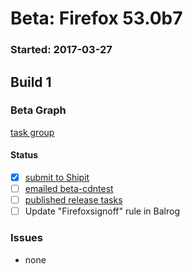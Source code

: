 # Beta: Firefox 53.0b7

### Started: 2017-03-27

## Build 1

### Beta Graph
[task group](https://tools.taskcluster.net/push-inspector/#/D0JuL5JgQTyk6HXBx1l7qw)


#### Status
- [x] [submit to Shipit](https://wiki.mozilla.org/Release:Release_Automation_on_Mercurial:Starting_a_Release#Submit_to_Ship_It)
- [ ] [emailed beta-cdntest](../how-tos/relpro.md#1-email-drivers-re-release-live-on-test-channel)
- [ ] [published release tasks](../how-tos/relpro.md#3-publish-release)
- [ ] Update "Firefoxsignoff" rule in Balrog

### Issues
- none


